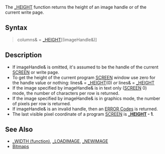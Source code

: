 The [_HEIGHT](_HEIGHT) function returns the height of an image handle or of the current write page.

## Syntax

> columns& = [_HEIGHT](_HEIGHT)[(imageHandle&)]

## Description

* If imageHandle& is omitted, it's assumed to be the handle of the current [SCREEN](SCREEN) or write page.
* To get the height of the current program [SCREEN](SCREEN) window use zero for the handle value or nothing: lines& = [_HEIGHT](_HEIGHT)(0) *or* lines& = [_HEIGHT](_HEIGHT)
* If the image specified by imageHandle& is in text only ([SCREEN](SCREEN) 0) mode, the number of characters per row is returned.
* If the image specified by imageHandle& is in graphics mode, the number of pixels per row is returned. 
* If imageHandle& is an invalid handle, then an [ERROR Codes](ERROR-Codes) is returned.
* The last visible pixel coordinate of a program [SCREEN](SCREEN) is **[_HEIGHT](_HEIGHT) - 1**.

## See Also

* [_WIDTH (function)](_WIDTH-(function)), [_LOADIMAGE](_LOADIMAGE), [_NEWIMAGE](_NEWIMAGE)
* [Bitmaps](Bitmaps)

